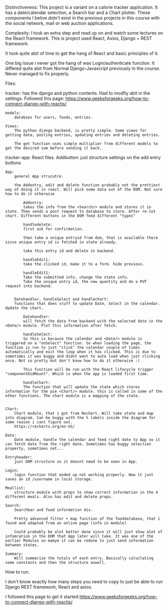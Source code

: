 Distinctiveness:
This project is a variant on a calorie tracker application. 
It has a date/calendar selection, a Search bar and a Chart plotter. These components I belive didn't exist in the previous projects in this course with the social network, mail or web auction applications.

Complexity:
I took an extra step and read up on and watch some lectures on the React framework. This is project used React, Axios, Django + REST framework. 

It took quite abit of time to get the hang of React and basic principles of it. 

One big issue i never got the hang of was Login/authenticate function. It differed quite alot from Normal Django-Javascript previously in the course. Never managed to fix properly. 



Files:

tracker: has the django and python contents. Had to modfiy abit in the settings. Followed this page:
https://www.geeksforgeeks.org/how-to-connect-django-with-reactjs/

    models: 
        databses for users, foods, entries.

    Views: 
        The python django backend, is pretty simple. Some views for getting data, posting entries, updating entries and deleting entries. 

        The get function uses simple multiplier from different models to get the desired sum before sending it back.


tracker-app: React files. 
    Addbutton: 
        just structure settings on the add entry buttons

    App: 
        general App strucutre. 
    
        the Addentry, edit and delete function probably not the prettiest way of doing it in react. Will pick some data out of the DOM. Not sure how to do it otherwise

            Addentry: 
            takes the info from the <Search/> module and stores it in state. Then sends a post request to database to store. After re-lot chart. Different buttons in the DOM feed different "types" 

            handledelete: 
            first ask for confirmation.

            then take a unique entryid from dom, that is available there since unique entry id is fetched in state already.

            take this entry id and delete in backend. 

            handleEdit1:
            take the clicked id, make it to a form. hide previous.

            handleEdit2:
            Take the submitted info, change the state info.
            Take the unique entry id, the new quantity and do a PUT request into backend. 

    
        Datehandler, handleSelect and handlechart: 
        functions that does stuff to update Date, Select in the calendar. Update the chart.
            
            Datehandler:
            will fetch the data from backend with the selected date in the <Date/> module. Plot this information after fetch.

            handleSelect:
            So this is because the calendar and <Date/> module is triggered on a "onSelect" function. So when loading the page, the function is run to just "click" the calendar couple of times automatically and exit the loop when it has clicked. This is due to sometimes it was buggy and didnt want to auto load when just clicking once. Not so pretty but don't know how to do it otherwise :(

            This function will be run with the React lifecycle trigger "componentDidMount". Which is when the app is loaded first time.

            handleChart:
            The function that will update the state which stores information for the pie <Chart/> module. this is called in some of the other functions. The chart module is a mapping of the state. 
        

    Chart:
        Chart module, that i got from Rechart. Will take state and map into diagram. Can be buggy with the % labels inside the diagram for some reason i cant figure out. 
        https://recharts.org/en-US/

    Date:
        Date module, handle the calendar and feed right date to App so it can fetch data from the right date. Sometimes has buggy selection property, sometimes not...

    Entryheader:
        just DOM structure so it doesnt need to be seen in App.
    
    Login:
        login function that ended up not working properly. Now it just saves an id /username in local storage. 

    Meallist: 
        structure module with props to show correct information in the 4 different meals. Also has edit and delete props.

    Search:
        Searchbar and food information div. 
        
        Pretty advanced filter + map function of the fooddatabase, that i found and adapted from an online page (info in module)

        Could probably be alot better done since it will just show alot of infomration in the DOM that App later will take. It was one of the earlier Modules so mabye it can be redone to just send information between states.
    
    Summary:
        Will summarize the totals of each entry. Basically caluclating some constants and then the structure aswell.


How to run:

I don't know exactly how many steps you need to copy to just be able to run Django REST framework, React and axios.

I followed this page to get it started
https://www.geeksforgeeks.org/how-to-connect-django-with-reactjs/



